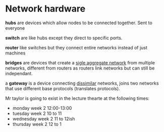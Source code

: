 # Network hardware

**hubs** are devices which allow nodes to be connected together. Sent to everyone

**switch** are like hubs except they direct to specific ports.

**router** like switches but they connect entire networks instead of just machines

**bridges** are devices that create a <u>sigle aggregate network</u> from multiple networks, different from routers as routers link networks but can still be independant.

a **gateway** is a device connecting <u>dissimilar</u> networks, joins two networks that use different base protocols (translates protocols).

Mr taylor is going to exist in the lecture thearte at the following times:
- monday week 2 12:00-13:00
- tuesday week 2 10 to 11
- wednesday week 2 11 to 12ish
- thursday week 2 12 to 1
